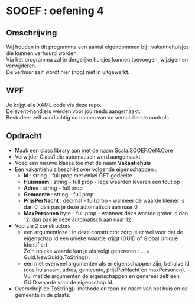 # SOOEF : oefening 4
  
## Omschrijving  
  
Wij houden in dit programma een aantal eigendommen bij : vakantiehuisjes die kunnen verhuurd worden.   
Via het programma zal je dergelijke huisjes kunnen toevoegen, wijzigen en verwijderen.   
De verhuur zelf wordt hier (nog) niet in uitgewerkt.  

## WPF  
  
Je krijgt alle XAML code via deze repo.  
De event-handlers werden voor jou reeds aangemaakt.  
Bestudeer zelf aandachtig de namen van de verschillende controls.  

## Opdracht  

  * Maak een class library aan met de naam Scala.SOOEF.Oef4.Core  
  * Verwijder Class1 die automatisch werd aangemaakt  
  * Voeg een nieuwe klasse toe met de naam **Vakantiehuis**  
  * Een vakantiehuis beschikt over volgende eigenschappen :   
    *  **Id** : string - full prop met enkel GET gedeelte  
    *  **Huisnaam** : string - full prop - lege waarden leveren een fout op  
    *  **Adres** : string - full prop  
    *  **Gemeente** : string - full prop  
    *  **PrijsPerNacht** : decimal - full prop - wanneer de waarde kleiner is dan 0, dan pas je deze automatisch aan naar 0  
    *  **MaxPersonen** byte - full prop - wanneer deze waarde groter is dan 12, dan pas je deze automatisch aan naar 12
  * Voorzie 2 constructors  
    * een argumentloze : in deze constructor zorg je er wel voor dat de eigenschap Id een unieke waarde krijgt (GUID of Global Unique Identifier).  
      Zo'n unieke waarde kan je als volgt genereren :    ... = Guid.NewGuid().ToString().  
    * een met evenveel argumenten als er eigenschappen zijn, behalve Id (dus huisnaam, adres, gemeente, prijsPerNacht en maxPersonen).  
      Vul met de argumenten de eigenschappen en genereer zelf een GUID waarde voor de eigenschap Id.
  * Overschrijf de ToString()-methode en toon de naam van het huis en de gemeente in de plaats.
  
